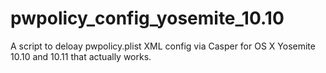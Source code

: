 # pwpolicy_config_yosemite_10.10
A script to deloay pwpolicy.plist XML config via Casper for OS X Yosemite 10.10 and 10.11 that actually works.
